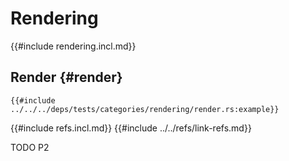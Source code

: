 # Rendering

{{#include rendering.incl.md}}

## Render {#render}

```rust,editable
{{#include ../../../deps/tests/categories/rendering/render.rs:example}}
```

{{#include refs.incl.md}}
{{#include ../../refs/link-refs.md}}

<div class="hidden">
TODO P2
</div>
